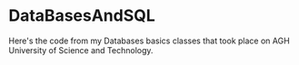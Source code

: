 # DataBasesAndSQL
Here's the code from my Databases basics classes that took place on AGH University of Science and Technology.
